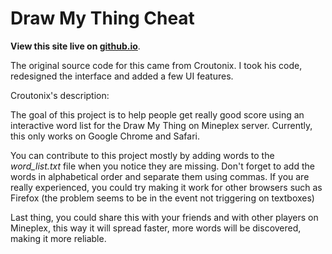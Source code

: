 # Draw My Thing Cheat

__View this site live on [github.io](skylerspaeth.github.io/dmtcheat)__.

The original source code for this came from Croutonix. I took his code, redesigned the interface and added a few UI features.


Croutonix's description:

The goal of this project is to help people get really good score using an interactive word list for the Draw My Thing on Mineplex server. Currently, this only works on Google Chrome and Safari.

You can contribute to this project mostly by adding words to the <i>word_list.txt</i> file when you notice they are missing. Don't forget to add the words in alphabetical order and separate them using commas. If you are really experienced, you could try making it work for other browsers such as Firefox (the problem seems to be in the event not triggering on textboxes)

Last thing, you could share this with your friends and with other players on Mineplex, this way it will spread faster, more words will be discovered, making it more reliable.
